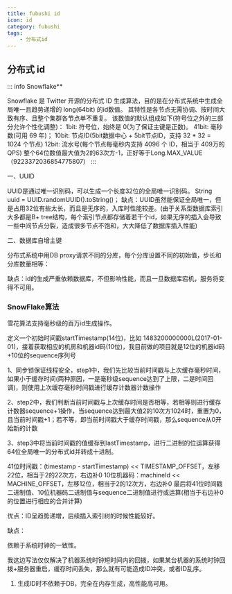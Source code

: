 ```yaml
---
title: fubushi id
icon: id
category: fubushi
tags:
    - 分布式id
---
```


## 分布式 id

::: info Snowflake**

Snowflake 是 Twitter 开源的分布式 ID 生成算法，目的是在分布式系统中生成全局唯一且趋势递增的 long(64bit) 的id数值。
其特性是各节点无需协调、按时间大致有序、且整个集群各节点单不重复。
该数值的默认组成如下(符号位之外的三部分允许个性化调整)：
1bit: 符号位，始终是 0(为了保证主键是正数)。
41bit: 毫秒数(可用 69 年)；
10bit: 节点ID(5bit数据中心 + 5bit节点ID，支持 32 * 32 = 1024 个节点)
12bit: 流水号(每个节点每毫秒内支持 4096 个 ID，相当于 409万的 QPS)
整个64位数值最大值为2的63次方-1，正好等于Long.MAX_VALUE（9223372036854775807）
:::

一、UUID

UUID是通过唯一识别码，可以生成一个长度32位的全局唯一识别码。
String uuid = UUID.randomUUID().toString()；
缺点：UUID虽然能保证全局唯一，但是占用32位有些太长，而且是无序的，入库时性能较差。(由于关系型数据库索引大多都是B+ tree结构，每个索引节点都存储着若干个id，如果无序的插入会导致一些中间节点分裂，造成很多节点不饱和，大大降低了数据库插入性能)

二、数据库自增主键

分布式系统中用DB proxy请求不同的分库，每个分库设置不同的初始值，步长和分库数量相等：

缺点：id的生成严重依赖数据库，不但影响性能，而且一旦数据库宕机，服务将变得不可用。


### SnowFlake算法

雪花算法支持毫秒级的百万id生成操作。

定义一个初始时间戳startTimestamp(14位)，比如 1483200000000L(2017-01-01)，接着获取相应的机房和机器id码(10位)，我目前做的项目就是12位的机器id码+10位的sequence序列号

1、同步锁保证线程安全，step1中，我们先比较当前时间戳与上次缓存毫秒时间，如果小于缓存时间(两种原因，一是毫秒级sequence达到了上限，二是时间回调)，则使用上次缓存毫秒时间戳进行缓存计数器计数操作

2、step2中，我们判断当前时间戳与上次缓存时间是否相等，若相等则进行缓存计数器sequence+1操作，当sequence达到最大值2的10次方1024时，重置为0，且当前时间戳+1；若不等，即当前时间戳大于缓存时间戳，那么sequence从0开始新的计数

3、step3中将当前时间戳的值缓存到lastTimestamp，进行二进制的位运算获得64位全局唯一的分布式id并转成十进制。

41位时间戳：(timestamp - startTimestamp) << TIMESTAMP_OFFSET，左移22位，相当于2的22次方，右边补0 10位机器码：machineId << MACHINE_OFFSET，左移12位，相当于2的12次方，右边补0 最后将41位时间戳二进制值、10位机器码二进制值与sequence二进制值进行或运算(相当于右边补0的位置进行相应的合并计算)

优点：ID呈趋势递增，后续插入索引树的时候性能较好。
   
   缺点：
   
   依赖于系统时钟的一致性。
   
   我这边写法仅仅解决了机器系统时钟短时间内的回拨，如果某台机器的系统时钟回拨+服务器重启，缓存时间丢失，那么就有可能造成ID冲突，或者ID乱序。
1. 生成ID时不依赖于DB，完全在内存生成，高性能高可用。
